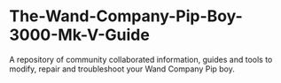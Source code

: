 # The-Wand-Company-Pip-Boy-3000-Mk-V-Guide
A repository of community collaborated information, guides and tools to modify, repair and troubleshoot your Wand Company Pip boy. 
